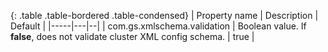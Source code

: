 
{: .table .table-bordered .table-condensed}
| Property name | Description | Default   |
|-----|---|--|
|  com.gs.xmlschema.validation  | Boolean value. If **false**, does not validate cluster XML config schema. | true |
